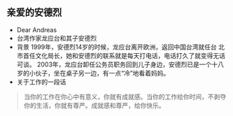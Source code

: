 <!-- 
title: 亲爱的安德烈
from: reading
create: 2019-03-14
tags: book,literary
-->

## 亲爱的安德烈

- Dear Andreas
- 台湾作家龙应台和其子安德烈
- 背景
1999年，安德烈14岁的时候，龙应台离开欧洲，返回中国台湾就任台
北市首任文化局长，她和安德烈的联系就是每天打电话，电话打久了就变得无话可谈。
2003年，龙应台卸任公务员职务回到儿子身边，安德烈已是一个十八岁的小伙子，坐在桌子另一边，有一点“冷”地看着妈妈。
- 关于工作的一段话
> 当你的工作在你心中有意义，你就有成就感。当你的工作给你时间，不剥夺你的生活，你就有尊严。成就感和尊严，给你快乐。

